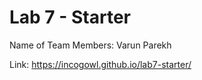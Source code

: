 # Lab 7 - Starter

Name of Team Members: Varun Parekh

Link: https://incogowl.github.io/lab7-starter/ 
